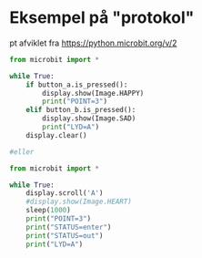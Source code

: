 # Eksempel på "protokol"

pt afviklet fra https://python.microbit.org/v/2

```python
from microbit import *

while True:
    if button_a.is_pressed():
        display.show(Image.HAPPY)
        print("POINT=3")
    elif button_b.is_pressed():
        display.show(Image.SAD)
        print("LYD=A")
    display.clear()

#eller

from microbit import *

while True:
    display.scroll('A')
    #display.show(Image.HEART)
    sleep(1000)
    print("POINT=3")
    print("STATUS=enter")
    print("STATUS=out")
    print("LYD=A")
```
